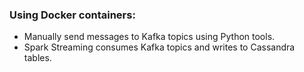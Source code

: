 ### Using Docker containers:
- Manually send messages to Kafka topics using Python tools.
- Spark Streaming consumes Kafka topics and writes to Cassandra tables.
